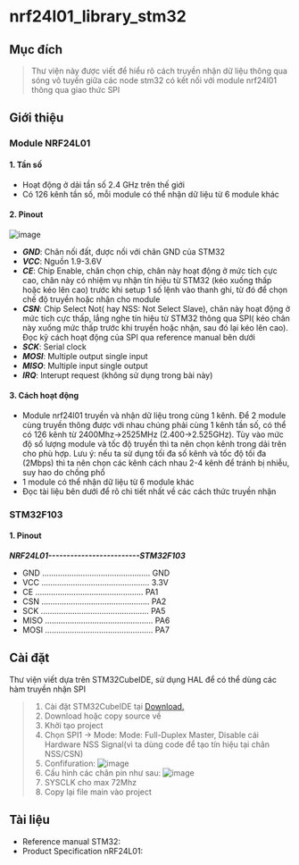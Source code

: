 # nrf24l01_library_stm32
## Mục đích
> Thư viện này được viết để hiểu rõ cách truyền nhận dữ liệu thông qua sóng vô tuyến giữa các node stm32 có kết nối với module nrf24l01 thông qua giao thức SPI
## Giới thiệu
### Module NRF24L01
#### 1. Tần số
- Hoạt động ở dải tần số 2.4 GHz trên thế giới
- Có 126 kênh tần số, mỗi module có thể nhận dữ liệu từ 6 module khác
#### 2. Pinout
![image](https://github.com/kiennkt/nrf24l01_library_stm32/assets/89715566/0c7e03a3-26c6-493f-b54c-4aa82a0955eb)
- ***GND***: Chân nối đất, được nối với chân GND của STM32
- ***VCC***: Nguồn 1.9-3.6V
- ***CE***: Chip Enable, chân chọn chip, chân này hoạt động ở mức tích cực cao, chân này có nhiệm vụ nhận tín hiệu từ STM32 (kéo xuống thấp hoặc kéo lên cao) trước khi setup 1 số lệnh vào thanh ghi, từ đó để chọn chế độ truyền hoặc nhận cho module
- ***CSN***: Chip Select Not( hay NSS: Not Select Slave), chân này hoạt động ở mức tích cực thấp, lắng nghe tín hiệu từ STM32 thông qua SPI( kéo chân này xuống mức thấp trước khi truyền hoặc nhận, sau đó lại kéo lên cao). Đọc kỹ cách hoạt động của SPI qua reference manual bên dưới
- ***SCK***: Serial clock
- ***MOSI***: Multiple output single input
- ***MISO***: Multiple input single output
- ***IRQ***: Interupt request (không sử dụng trong bài này)
#### 3. Cách hoạt động
- Module nrf24l01 truyền và nhận dữ liệu trong cùng 1 kênh. Để 2 module cùng truyền thông được với nhau chúng phải cùng 1 kênh tần số, có thể có 126 kênh từ 2400Mhz->2525MHz (2.400->2.525GHz). Tùy vào mức độ số lượng module và tốc độ truyền thì ta nên chọn kênh trong dải trên cho phù hợp. Lưu ý: nếu ta sử dụng tối đa số kênh và tốc độ tối đa (2Mbps) thì ta nên chọn các kênh cách nhau 2-4 kênh để tránh bị nhiễu, suy hao do chồng phổ
- 1 module có thể nhận dữ liệu từ 6 module khác
- Đọc tài liệu bên dưới để rõ chi tiết nhất về các cách thức truyền nhận
### STM32F103
#### 1. Pinout
***NRF24L01-------------------------STM32F103***
- GND  ………………………………………… GND
- VCC  ………………………………………… 3.3V
- CE   ………………………………………… PA1
- CSN  ………………………………………… PA2
- SCK  ………………………………………… PA5
- MISO ………………………………………… PA6
- MOSI ………………………………………… PA7
## Cài đặt
Thư viện viết dựa trên STM32CubeIDE, sử dụng HAL để có thể dùng các hàm truyền nhận SPI
> 1. Cài đặt STM32CubeIDE tại [Download.](https://www.st.com/en/development-tools/stm32cubeide.html)
> 2. Download hoặc copy source về
> 3. Khởi tạo project
> 4. Chọn SPI1 -> Mode: Mode: Full-Duplex Master, Disable cái Hardware NSS Signal(vì ta dùng code để tạo tín hiệu tại chân NSS/CSN)
> 5. Confifuration: ![image](https://github.com/kiennkt/nrf24l01_library_stm32/assets/89715566/2921fa17-056a-4405-908b-dfbd4d9fa7a2)
> 6. Cấu hình các chân pin như sau: ![image](https://github.com/kiennkt/nrf24l01_library_stm32/assets/89715566/b73974d4-1fec-4433-a5cf-73c288c56869)
> 7. SYSCLK cho max 72Mhz
> 8. Copy lại file main vào project
## Tài liệu
- Reference manual STM32: 
- Product Specification nRF24L01: 
